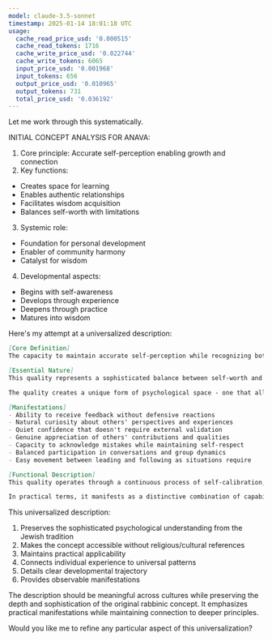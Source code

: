 ```yaml
---
model: claude-3.5-sonnet
timestamp: 2025-01-14 18:01:18 UTC
usage:
  cache_read_price_usd: '0.000515'
  cache_read_tokens: 1716
  cache_write_price_usd: '0.022744'
  cache_write_tokens: 6065
  input_price_usd: '0.001968'
  input_tokens: 656
  output_price_usd: '0.010965'
  output_tokens: 731
  total_price_usd: '0.036192'
---
```


Let me work through this systematically.

INITIAL CONCEPT ANALYSIS FOR ANAVA:
1. Core principle: Accurate self-perception enabling growth and connection
2. Key functions: 
- Creates space for learning
- Enables authentic relationships
- Facilitates wisdom acquisition
- Balances self-worth with limitations
3. Systemic role:
- Foundation for personal development
- Enabler of community harmony
- Catalyst for wisdom
4. Developmental aspects:
- Begins with self-awareness
- Develops through experience
- Deepens through practice
- Matures into wisdom

Here's my attempt at a universalized description:

```markdown
[Core Definition]
The capacity to maintain accurate self-perception while recognizing both one's value and limitations, creating space for growth, learning, and authentic connection with others. This quality combines clear self-awareness with genuine openness to experience, enabling continuous development while fostering meaningful relationships.

[Essential Nature]
This quality represents a sophisticated balance between self-worth and self-limitation, manifesting as a stable center point between excessive self-importance and self-deprecation. It operates as a meta-virtue that enables the development of other qualities by maintaining the psychological and social conditions necessary for growth. Unlike simple modesty or self-effacement, it involves active engagement with reality through the lens of accurate self-perception.

The quality creates a unique form of psychological space - one that allows for both self-acceptance and self-improvement, for both confidence and teachability, for both personal dignity and genuine connection with others. It functions as a form of emotional and cognitive clarity that removes distortions caused by ego-based reactions.

[Manifestations]
- Ability to receive feedback without defensive reactions
- Natural curiosity about others' perspectives and experiences
- Quiet confidence that doesn't require external validation
- Genuine appreciation of others' contributions and qualities
- Capacity to acknowledge mistakes while maintaining self-respect
- Balanced participation in conversations and group dynamics
- Easy movement between leading and following as situations require

[Functional Description]
This quality operates through a continuous process of self-calibration, where internal experience is regularly checked against external reality. It maintains a dynamic balance between self-trust and self-questioning, creating a stable platform for both personal agency and receptivity to new information. The quality develops through practiced self-observation combined with genuine engagement with others, gradually building a more accurate and nuanced self-perception.

In practical terms, it manifests as a distinctive combination of capability and teachability. Those embodying this quality can fully apply their strengths while remaining genuinely open to learning from any source. They naturally create psychological safety for others, facilitate honest dialogue, and enable collaborative growth. This makes them effective in roles requiring both leadership and continuous learning, while fostering trust and authentic connection in relationships.
```

This universalized description:
1. Preserves the sophisticated psychological understanding from the Jewish tradition
2. Makes the concept accessible without religious/cultural references
3. Maintains practical applicability
4. Connects individual experience to universal patterns
5. Details clear developmental trajectory
6. Provides observable manifestations

The description should be meaningful across cultures while preserving the depth and sophistication of the original rabbinic concept. It emphasizes practical manifestations while maintaining connection to deeper principles.

Would you like me to refine any particular aspect of this universalization?